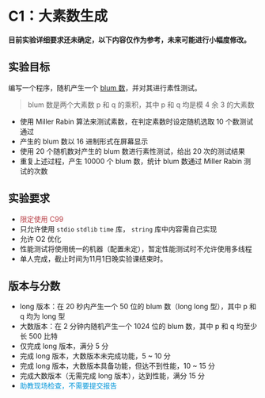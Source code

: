 # C1：大素数生成

**目前实验详细要求还未确定，以下内容仅作为参考，未来可能进行小幅度修改。**

## 实验目标

编写一个程序，随机产生一个 [blum 数](https://en.wikipedia.org/wiki/Blum_integer)，并对其进行素性测试。

> blum 数是两个大素数 p 和 q 的乘积，其中 p 和 q 均是模 4 余 3 的大素数

- 使用 Miller Rabin 算法来测试素数，在判定素数时设定随机选取 10 个数测试通过
- 产生的 blum 数以 16 进制形式在屏幕显示
- 使用 20 个随机数对产生的 blum 数进行素性测试，给出 20 次的测试结果
- 重复上述过程，产生 10000 个 blum 数，统计 blum 数通过 Miller Rabin 测试的次数

## 实验要求

- <span style="color: #b94047">限定使用 C99</span>
- 只允许使用 `stdio` `stdlib` `time` 库， `string` 库中内容需自己实现
- 允许 O2 优化
- 性能测试将使用统一的机器（配置未定），暂定性能测试时不允许使用多线程
- 单人完成，截止时间为11月1日晚实验课结束时。

## 版本与分数

- long 版本：在 20 秒内产生一个 50 位的 blum 数（long long 型），其中 p 和 q 均为 long 型
- 大数版本：在 2 分钟内随机产生一个 1024 位的 blum 数，其中 p 和 q 均至少长 500 比特
- 仅完成 long 版本，满分 5 分
- 完成 long 版本，大数版本未完成功能，5 ~ 10 分
- 完成 long 版本，大数版本具备功能，但达不到性能，10 ~ 15 分
- 完成大数版本（无需完成 long 版本），达到性能，满分 15 分
- <span style="color: #0095d9">助教现场检查，不需要提交报告</span>